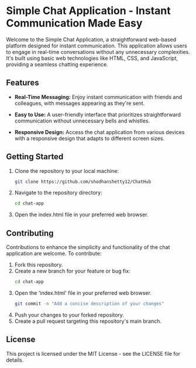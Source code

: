 # Simple Chat Application - Instant Communication Made Easy

Welcome to the Simple Chat Application, a straightforward web-based platform designed for instant communication. This application allows users to engage in real-time conversations without any unnecessary complexities. It's built using basic web technologies like HTML, CSS, and JavaScript, providing a seamless chatting experience.



## Features

- **Real-Time Messaging:** Enjoy instant communication with friends and colleagues, with messages appearing as they're sent.

- **Easy to Use:** A user-friendly interface that prioritizes straightforward communication without unnecessary bells and whistles.

- **Responsive Design:** Access the chat application from various devices with a responsive design that adapts to different screen sizes.

## Getting Started

1. Clone the repository to your local machine:
   ```bash
   git clone https://github.com/shodhanshetty12/ChatHub

2. Navigate to the repository directory:
   ```bash
   cd chat-app

3. Open the index.html file in your preferred web browser.

## Contributing
Contributions to enhance the simplicity and functionality of the chat application are welcome. To contribute:

1. Fork this repository.
2. Create a new branch for your feature or bug fix:
   ```bash
   cd chat-app
3. Open the 'index.html' file in your preferred web browser.
   ```bash
   git commit -m "Add a concise description of your changes"
4. Push your changes to your forked repository.
5. Create a pull request targeting this repository's main branch.

## License
This project is licensed under the MIT License - see the LICENSE file for details.
